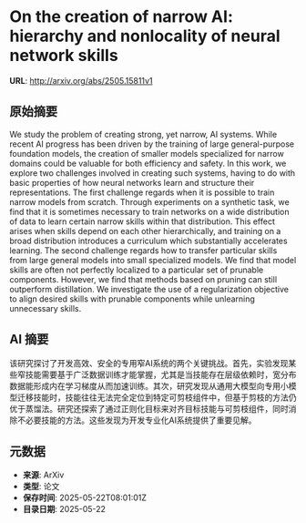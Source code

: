 # On the creation of narrow AI: hierarchy and nonlocality of neural network skills

**URL**: http://arxiv.org/abs/2505.15811v1

## 原始摘要

We study the problem of creating strong, yet narrow, AI systems. While recent
AI progress has been driven by the training of large general-purpose foundation
models, the creation of smaller models specialized for narrow domains could be
valuable for both efficiency and safety. In this work, we explore two
challenges involved in creating such systems, having to do with basic
properties of how neural networks learn and structure their representations.
The first challenge regards when it is possible to train narrow models from
scratch. Through experiments on a synthetic task, we find that it is sometimes
necessary to train networks on a wide distribution of data to learn certain
narrow skills within that distribution. This effect arises when skills depend
on each other hierarchically, and training on a broad distribution introduces a
curriculum which substantially accelerates learning. The second challenge
regards how to transfer particular skills from large general models into small
specialized models. We find that model skills are often not perfectly localized
to a particular set of prunable components. However, we find that methods based
on pruning can still outperform distillation. We investigate the use of a
regularization objective to align desired skills with prunable components while
unlearning unnecessary skills.


## AI 摘要

该研究探讨了开发高效、安全的专用窄AI系统的两个关键挑战。首先，实验发现某些窄技能需要基于广泛数据训练才能掌握，尤其是当技能存在层级依赖时，宽分布数据能形成内在学习梯度从而加速训练。其次，研究发现从通用大模型向专用小模型迁移技能时，技能往往无法完全定位到特定可剪枝组件中，但基于剪枝的方法仍优于蒸馏法。研究还探索了通过正则化目标来对齐目标技能与可剪枝组件，同时消除不必要技能的方法。这些发现为开发专业化AI系统提供了重要见解。

## 元数据

- **来源**: ArXiv
- **类型**: 论文
- **保存时间**: 2025-05-22T08:01:01Z
- **目录日期**: 2025-05-22
